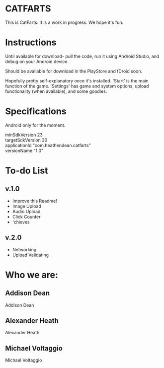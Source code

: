 # CATFARTS

This is CatFarts. It is a work in progress. We hope it's fun.


# Instructions
Until available for download- pull the code, run it using Android Studio, and debug on your Android device.

Should be available for download in the PlayStore and fDroid soon.

Hopefully pretty self-explanatory once it's installed.
'Start' is the main function of the game.
'Settings' has game and system options, upload functionality (when available), and some goodies.

# Specifications
Android only for the moment.

minSdkVersion 23  
targetSdkVersion 30  
applicationId "com.heathendean.catfarts"  
versionName "1.0"

# To-do List

## v.1.0
 - Improve this Readme!
 - Image Upload
 - Audio Upload
 - Click Counter
 - 'chieves
## v.2.0
 - Networking
 - Upload Validating

# Who we are:

## Addison Dean
Addison Dean

## Alexander Heath
Alexander Heath

## Michael Voltaggio
Michael Voltaggio
